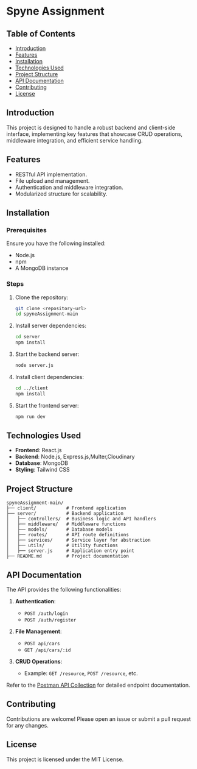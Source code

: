 # Spyne Assignment

## Table of Contents
- [Introduction](#introduction)
- [Features](#features)
- [Installation](#installation)
- [Technologies Used](#technologies-used)
- [Project Structure](#project-structure)
- [API Documentation](#api-documentation)
- [Contributing](#contributing)
- [License](#license)

## Introduction
This project is designed to handle a robust backend and client-side interface, implementing key features that showcase CRUD operations, middleware integration, and efficient service handling.

## Features
- RESTful API implementation.
- File upload and management.
- Authentication and middleware integration.
- Modularized structure for scalability.

## Installation

### Prerequisites
Ensure you have the following installed:
- Node.js
- npm
- A MongoDB instance

### Steps
1. Clone the repository:
   ```bash  
   git clone <repository-url>  
   cd spyneAssignment-main  
   ```  
2. Install server dependencies:
   ```bash  
   cd server  
   npm install  
   ```  
3. Start the backend server:
   ```bash  
   node server.js  
   ```  
4. Install client dependencies:
   ```bash  
   cd ../client  
   npm install  
   ```  
5. Start the frontend server:
   ```bash  
   npm run dev  
   ```  

## Technologies Used
- **Frontend**: React.js
- **Backend**: Node.js, Express.js,Multer,Cloudinary
- **Database**: MongoDB
- **Styling**: Tailwind CSS

## Project Structure
```
spyneAssignment-main/  
├── client/           # Frontend application  
├── server/           # Backend application  
│   ├── controllers/  # Business logic and API handlers  
│   ├── middleware/   # Middleware functions  
│   ├── models/       # Database models  
│   ├── routes/       # API route definitions  
│   ├── services/     # Service layer for abstraction  
│   ├── utils/        # Utility functions  
│   ├── server.js     # Application entry point  
├── README.md         # Project documentation  
```  

## API Documentation
The API provides the following functionalities:
1. **Authentication**:
    - `POST /auth/login`
    - `POST /auth/register`

2. **File Management**:
    - `POST api/cars`
    - `GET /api/cars/:id`

3. **CRUD Operations**:
    - Example: `GET /resource`, `POST /resource`, etc.

Refer to the [Postman API Collection](https://www.postman.com/chiragpunia/workspace/test/collection/34116488-3dbc4e60-e2eb-4265-9a03-3f9fd8e914f0?action=share&creator=34116488) for detailed endpoint documentation.

## Contributing
Contributions are welcome! Please open an issue or submit a pull request for any changes.

## License
This project is licensed under the MIT License.
